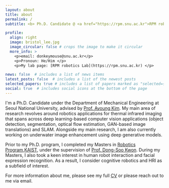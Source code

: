 ```yaml
---
layout: about
title: about
permalink: /
subtitle: <b> Ph.D. Candidate @ <a href="https://rpm.snu.ac.kr">RPM robotics Lab</a> at <a href="https://www.snu.ac.kr">SNU</a></b> 

profile:
  align: right
  image: bristol_lee.jpg
  image_circular: false # crops the image to make it circular
  more_info: >
    <p>email: donkeymouse@snu.ac.kr</p>
    <p>Pronoun: He/Him </p>
    <p>My lab page: [RPM robotics Lab](https://rpm.snu.ac.kr) </p>

news: false  # includes a list of news items
latest_posts: false  # includes a list of the newest posts
selected_papers: true # includes a list of papers marked as "selected={true}"
social: true  # includes social icons at the bottom of the page
---
```



I'm a Ph.D. Candidate under the Department of Mechanical Engineering at Seoul National University, advised by [Prof. Ayoung Kim](https://ayoungk.github.io/). My main area of research revolves around robotics applications for thermal infrared imaging that spans across deep learning-based computer vision applications (object detection, segmentation, optical flow estimation, GAN-based image translations) and SLAM. Alongside my main research, I am also currently working on underwater image enhancement using deep generative models. 

Prior to my Ph.D. program, I completed my Masters in [Robotics Program](https://robots.kaist.ac.kr/),[KAIST](https://www.kaist.ac.kr/), under the supervision of [Prof. Dong-Soo Kwon](https://scholar.google.com/citations?user=zDaw7hkAAAAJ&hl=ko). During my Masters, I also took a keen interest in human robot interaction and facial expression recognition. As a result, I consider cognitive robotics and HRI as a subfield of interest. 

For more information about me, please see my full [CV](/cv/) or please reach out to me via email.
